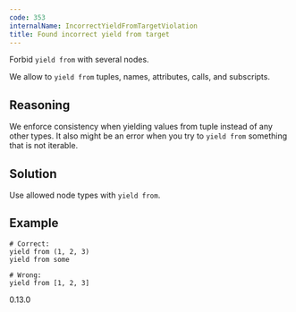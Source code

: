 ```yaml
---
code: 353
internalName: IncorrectYieldFromTargetViolation
title: Found incorrect yield from target
---
```


Forbid `yield from` with several nodes.

We allow to `yield from` tuples, names, attributes, calls, and
subscripts.

## Reasoning
We enforce consistency when yielding values from tuple instead of
any other types. It also might be an error when you try to `yield
from` something that is not iterable.

## Solution
Use allowed node types with `yield from`.

## Example

    # Correct:
    yield from (1, 2, 3)
    yield from some
    
    # Wrong:
    yield from [1, 2, 3]

<div class="versionadded">

0.13.0

</div>